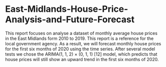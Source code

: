 # East-Midlands-House-Price-Analysis-and-Future-Forecast
This report focuses on analyse a dataset of monthly average house prices in the East Midlands form 2010 to 2019. This report is a reference for the local government agency. As a result, we will forecast monthly house prices for the first six months of 2020 using the time series. After several model tests we chose the ARIMA(1, 1, 2) × (0, 1, 1) [12] model, which predicts that house prices will still show an upward trend in the first six months of 2020. 

